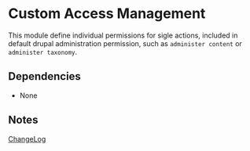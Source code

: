 # Custom Access Management

This module define individual permissions for sigle actions, included in default drupal administration permission, such as `administer content` or `administer taxonomy`.

## Dependencies

- None

## Notes

[ChangeLog](CHANGELOG.md)